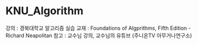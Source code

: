 # KNU_Algorithm

강의 : 경북대학교 알고리즘 실습
교재 : Foundations of Algprithms, Fifth Edition - Richard Neapolitan
참고 : 교수님 강의, 교수님의 유튜브 (주니온TV 아무거나연구소)